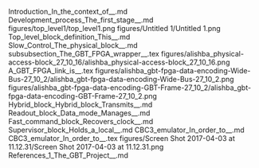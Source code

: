Introduction_In_the_context_of__.md
Development_process_The_first_stage__.md
figures/top_level1/top_level1.png
figures/Untitled 1/Untitled 1.png
Top_level_block_definition_This__.md
Slow_Control_The_physical_block__.md
subsubsection_The_GBT_FPGA_wrapper__.tex
figures/alishba_physical-access-block_27_10_16/alishba_physical-access-block_27_10_16.png
A_GBT_FPGA_link_is__.tex
figures/alishba_gbt-fpga-data-encoding-Wide-Bus-27_10_2/alishba_gbt-fpga-data-encoding-Wide-Bus-27_10_2.png
figures/alishba_gbt-fpga-data-encoding-GBT-Frame-27_10_2/alishba_gbt-fpga-data-encoding-GBT-Frame-27_10_2.png
Hybrid_block_Hybrid_block_Transmits__.md
Readout_block_Data_mode_Manages__.md
Fast_command_block_Recovers_clock__.md
Supervisor_block_Holds_a_local__.md
CBC3_emulator_In_order_to__.md
CBC3_emulator_In_order_to__.tex
figures/Screen Shot 2017-04-03 at 11.12.31/Screen Shot 2017-04-03 at 11.12.31.png
References_1_The_GBT_Project__.md